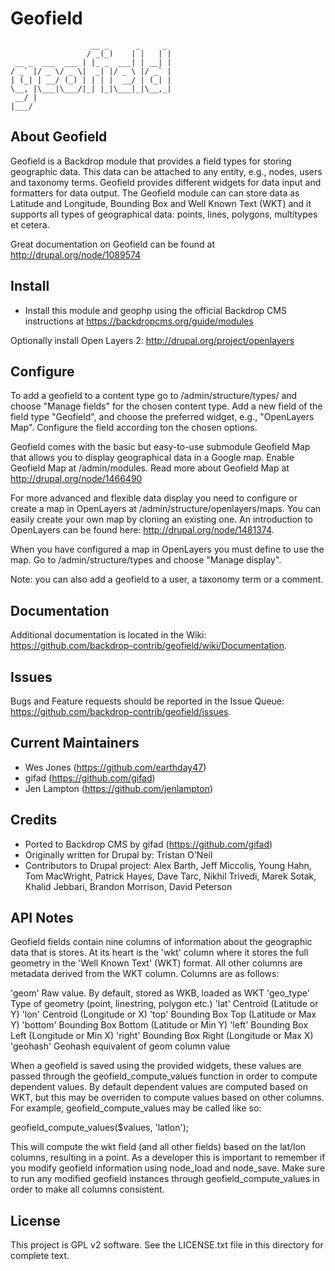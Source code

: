 Geofield
========
                      __ _      _     _
                     / _(_)    | |   | |
     __ _  ___  ___ | |_ _  ___| | __| |
    / _` |/ _ \/ _ \|  _| |/ _ \ |/ _` |
    | (_| | __/ (_) | | | |  __/ | (_| |
    \__, |\___|\___/|_| |_|\___|_|\__,_|
     __/ |
    |___/

About Geofield
--------------

Geofield is a Backdrop module that provides a field types for storing
geographic data. This data can be attached to any entity, e.g., nodes, users
and taxonomy terms. Geofield provides different widgets for data input and
formatters for data output. The Geofield module can can store data as Latitude
and Longitude, Bounding Box and Well Known Text (WKT) and it supports all
types of geographical data: points, lines, polygons, multitypes et cetera.

Great documentation on Geofield can be found at http://drupal.org/node/1089574

Install
-------

- Install this module and geophp using the official Backdrop CMS instructions
  at https://backdropcms.org/guide/modules

Optionally install Open Layers 2: http://drupal.org/project/openlayers

Configure
---------

To add a geofield to a content type go to /admin/structure/types/ and choose
"Manage fields" for the chosen content type. Add a new field of the field type
"Geofield", and choose the preferred widget, e.g., "OpenLayers Map". Configure
the field according ton the chosen options.

Geofield comes with the basic but easy-to-use submodule Geofield Map that
allows you to display geographical data in a Google map. Enable Geofield Map
at /admin/modules. Read more about Geofield Map at
http://drupal.org/node/1466490

For more advanced and flexible data display you need to configure or create a
map in OpenLayers at /admin/structure/openlayers/maps. You can easily create
your own map by cloning an existing one. An introduction to OpenLayers can be
found here: http://drupal.org/node/1481374.

When you have configured a map in OpenLayers you must define to use the map.
Go to  /admin/structure/types and choose "Manage display".

Note: you can also add a geofield to a user, a taxonomy term or a comment.

Documentation
-------------

Additional documentation is located in the Wiki:
https://github.com/backdrop-contrib/geofield/wiki/Documentation.

Issues
------

Bugs and Feature requests should be reported in the Issue Queue:
https://github.com/backdrop-contrib/geofield/issues.

Current Maintainers
-------------------

- Wes Jones (https://github.com/earthday47)
- gifad (https://github.com/gifad)
- Jen Lampton (https://github.com/jenlampton)

Credits
-------

- Ported to Backdrop CMS by gifad (https://github.com/gifad)
- Originally written for Drupal by: Tristan O'Neil
- Contributors to Drupal project: Alex Barth, Jeff Miccolis, Young Hahn, Tom
  MacWright, Patrick Hayes, Dave Tarc, Nikhil Trivedi, Marek Sotak, Khalid
  Jebbari, Brandon Morrison, David Peterson

API Notes
---------

Geofield fields contain nine columns of information about the geographic data
that is stores. At its heart is the 'wkt' column where it stores the full
geometry in the 'Well Known Text' (WKT) format. All other columns are metadata
derived from the WKT column. Columns are as follows:

  'geom'         Raw value. By default, stored as WKB, loaded as WKT
  'geo_type'     Type of geometry (point, linestring, polygon etc.)
  'lat'          Centroid (Latitude or Y)
  'lon'          Centroid (Longitude or X)
  'top'          Bounding Box Top (Latitude or Max Y)
  'bottom'       Bounding Box Bottom (Latitude or Min Y)
  'left'         Bounding Box Left (Longitude or Min X)
  'right'        Bounding Box Right (Longitude or Max X)
  'geohash'      Geohash equivalent of geom column value

When a geofield is saved using the provided widgets, these values are passed
through the geofield_compute_values function in order to compute dependent
values. By default dependent values are computed based on WKT, but this may be
overriden to compute values based on other columns. For example,
geofield_compute_values may be called like so:

  geofield_compute_values($values, 'latlon');

This will compute the wkt field (and all other fields) based on the lat/lon
columns, resulting in a point. As a developer this is important to remember if
you modify geofield information using node_load and node_save. Make sure to
run any modified geofield instances through geofield_compute_values in order
to make all columns consistent.


License
-------

This project is GPL v2 software.
See the LICENSE.txt file in this directory for complete text.
